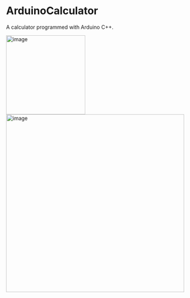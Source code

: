 # ArduinoCalculator

A calculator programmed with Arduino C++.

<img width="215" alt="image" src="https://user-images.githubusercontent.com/87431333/189582243-7cf1a5fd-158e-4c55-bc71-350c896ff0f7.png">

<img width="484" alt="image" src="https://user-images.githubusercontent.com/87431333/189530949-d65b5c8f-97b6-422d-bb7e-c192a7005282.png">
